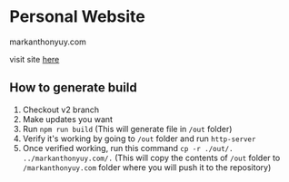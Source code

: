 # Personal Website

markanthonyuy.com

visit site [here](http://markanthonyuy.com/)

## How to generate build

1. Checkout v2 branch
2. Make updates you want
3. Run `npm run build` (This will generate file in `/out` folder)
4. Verify it's working by going to `/out` folder and run `http-server`
5. Once verified working, run this command `cp -r ./out/. ../markanthonyuy.com/.` (This will copy the contents of `/out` folder to `/markanthonyuy.com` folder where you will push it to the repository)
